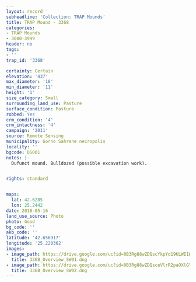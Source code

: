 ```yaml
---
layout: record
subheadline: 'Collection: TRAP Mounds'
title: TRAP Mound - 3368
categories:
- TRAP Mounds
- 3000-3999
header: no
tags:
- ''
trap_id: '3368'

certainty: Certain
elevation: '437'
max_diameter: '18'
min_diameter: '11'
height: '1'
size_category: Small
surrounding_land_use: Pasture
surface_condition: Pasture
robbed: Yes
crm_condition: '4'
crm_intactness: '4'
campaign: '2011'
source: Remote Sensing
municipality: Gorno Sahrane necropolis
locality: ''
bgcode: DS001
notes: |-
  Dufunct mound. Bulldozed (possible excavation work).


rights: standard


maps:
  lat: 42.6285
  lon: 25.2442
date: 2018-05-16
land_use_source: Photo
photo: Good
bg_code: ''
akb_code: ''
latitude: '42.656917'
longitude: '25.220362'
images:
- image_path: https://drive.google.com/uc?id=0B3Rg88wZDQscYkpYd19KLWI1WmM
  title: 3368_Overview_SW01.dng
- image_path: https://drive.google.com/uc?id=0B3Rg88wZDQsceVlrR2paOXlGYnc
  title: 3368_Overview_SW02.dng
---
```

